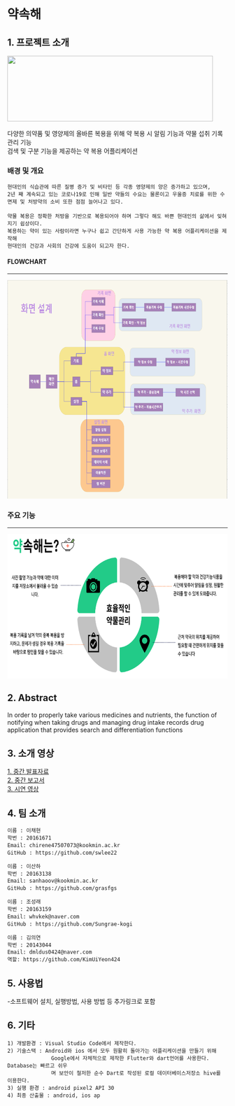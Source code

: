 
# 약속해 

## 1. 프로젝트 소개

<img src = "https://user-images.githubusercontent.com/90044681/159125938-5b229b48-0323-4d20-adb4-e14e319deb6e.png" width="470px" height="150px">

다양한 의약품 및 영양제의 올바른 복용을 위해 약 복용 시 알림 기능과 약물 섭취 기록 관리 기능<br> 검색 및 구분 기능을 제공하는 약 복용 어플리케이션
 
### 배경 및 개요
    
    현대인의 식습관에 따른 질병 증가 및 비타민 등 각종 영양제의 양은 증가하고 있으며,
    2년 째 계속되고 있는 코로나19로 인해 일반 약들의 수요는 물론이고 우울증 치료를 위한 수면제 및 처방약의 소비 또한 점점 늘어나고 있다. 
    
    약물 복용은 정확한 처방을 기반으로 복용되어야 하며 그렇다 해도 바쁜 현대인의 삶에서 잊혀지기 쉽상이다. 
    복용하는 약이 있는 사람이라면 누구나 쉽고 간단하게 사용 가능한 약 복용 어플리케이션을 제작해
    현대인의 건강과 사회의 건강에 도움이 되고자 한다. 

#### FLOWCHART
<hr>
<img src = "img/약속해 - 화면 설계.png" width="800px" height="500px">


### 주요 기능
<hr>
<img src = "img/약속해 - 기능.png" width="800px" height="330px">
   
## 2. Abstract

In order to properly take various medicines and nutrients, the function of notifying when taking drugs and managing drug intake records
drug application that provides search and differentiation functions

## 3. 소개 영상
[1. 중간 발표자료](https://github.com/kookmin-sw/capstone-2022-47/blob/master/docs/%ED%8C%8047-%EC%A4%91%EA%B0%84%EB%B0%9C%ED%91%9C%EC%9E%90%EB%A3%8C.pdf)<br>
[2. 중간 보고서](https://github.com/kookmin-sw/capstone-2022-47/blob/master/docs/%ED%8C%8047-%EC%A4%91%EA%B0%84%EB%B3%B4%EA%B3%A0%EC%84%9C.pdf)<br>
[3. 시연 영상](https://github.com/kookmin-sw/capstone-2022-47/blob/master/docs/%EC%B5%9C%EC%A2%85%EB%B0%9C%ED%91%9C/%ED%8C%8047-%EC%8B%9C%EC%97%B0%EB%8F%99%EC%98%81%EC%83%81.mp4)
## 4. 팀 소개

```markdown
이름 : 이채현
학번 : 20161671
Email: chirene47507073@kookmin.ac.kr
GitHub : https://github.com/swlee22
```

```markdown
이름 : 이산하
학번 : 20163138 
Email: sanhaoov@kookmin.ac.kr
GitHub : https://github.com/grasfgs
```


```markdown
이름 : 조성래
학번 : 20163159
Email: whvkek@naver.com
GitHub : https://github.com/Sungrae-kogi
```


```markdown
이름 : 김의연
학번 : 20143044
Email: dmldus0424@naver.com
역할: https://github.com/KimUiYeon424
```


## 5. 사용법

-소프트웨어 설치, 실행방법, 사용 방법 등 추가링크로 포함

## 6. 기타
```
1) 개발환경 : Visual Studio Code에서 제작한다.
2) 기술스택 : Android와 ios 에서 모두 원활히 돌아가는 어플리케이션을 만들기 위해
              Google에서 자체적으로 제작한 Flutter와 dart언어를 사용한다. Database는 빠르고 쉬우
              며 보안이 철저한 순수 Dart로 작성된 로컬 데이터베이스저장소 hive를 이용한다.
3) 실행 환경 : android pixel2 API 30 
4) 최종 산출물 : android, ios ap
```
